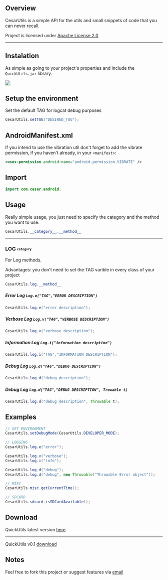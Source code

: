 ## Overview

CesarUtils is a simple API for the utils and small snippets of code that you can never recall.

Project is licensed under [Apache License 2.0](http://www.apache.org/licenses/LICENSE-2.0.txt)

-----

## Instalation
As simple as going to your project's properties and include the `QuickUtils.jar` library.

 ![](http://developer.android.com/images/developing/adt-props-libRef.png)



## Setup the environment
Set the default TAG for logcat debug purposes

```java
CesarUtils.setTAG("DESIRED_TAG");
```

AndroidManifest.xml
-------------------

If you intend to use the vibration util don't forget to add the vibrate permission, if you haven't already, in your `<manifest>`:

```xml
<uses-permission android:name="android.permission.VIBRATE" />   
```

Import
------
```java
import com.cesar.android;
```


## Usage
Really simple usage, you just need to specify the category and the method you want to use.

```java
CesarUtils.__category__.__method__
```
-------------------
### LOG <sub><sup>`category`</sup></sub>
For Log methods.

Advantages: 
  you don't need to set the TAG varible in every class of your project

```java
CesarUtils.log.__method__
```


##### Error Log `Log.e("TAG","ERROR DESCRIPTION")`

```java
CesarUtils.log.e("error description");
```

##### Verbose Log `Log.v("TAG","VERBOSE DESCRIPTION")`

```java
CesarUtils.log.v("verbose description");
```

##### Information Log `Log.i("information description")`

```java
CesarUtils.log.i("TAG","INFORMATION DESCRIPTION");
```

##### Debug Log `Log.d("TAG","DEBUG DESCRIPTION")`

```java
CesarUtils.log.d("debug description");
```

##### Debug Log `Log.d("TAG","DEBUG DESCRIPTION", Trowable t)`

```java
CesarUtils.log.d("debug description", Throwable t);
```

## Examples


```java
// SET ENVIRONMENT
CesarUtils.setDebugMode(CesarUtils.DEVELOPER_MODE);

// LOGGING
CesarUtils.log.e("error");

CesarUtils.log.v("verbose");
CesarUtils.log.i("info");

CesarUtils.log.d("debug");
CesarUtils.log.d("debug", new Throwable("Throwable Error object"));

// MISC
CesarUtils.misc.getCurrentTime();

// SDCARD
CesarUtils.sdcard.isSDCardAvailable();
```

## Download

QuickUtils latest version [here](TestReadme.java)

---------------
QuickUtils v0.1 [download](java-classmate/blob/master/src/test/java/com/fasterxml/classmate/TestReadme.java)


## Notes
Feel free to fork this project or suggest features via [email](mailto:cesar.manuel.ferreira@gmail.com)
